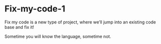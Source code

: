 # Fix-my-code-1


Fix my code is a new type of project, where we’ll jump into an existing code base and fix it!

Sometime you will know the language, sometime not.
